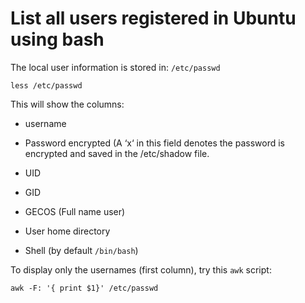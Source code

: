 # List all users registered in Ubuntu using bash

The local user information is stored in: ```/etc/passwd```

```less /etc/passwd```

This will show the columns:

- username

- Password encrypted (A ‘x‘ in this field denotes the password is encrypted and saved in the /etc/shadow file.    
    
- UID
    
- GID
    
- GECOS (Full name user)
    
- User home directory
    
- Shell (by default ```/bin/bash```)
    
To display only the usernames (first column), try this ```awk``` script:

```
awk -F: '{ print $1}' /etc/passwd
```

